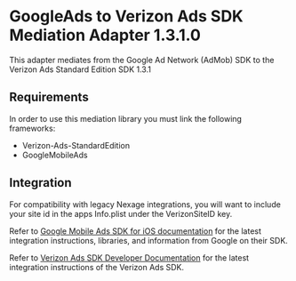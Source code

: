 # GoogleAds to Verizon Ads SDK Mediation Adapter 1.3.1.0

This adapter mediates from the Google Ad Network (AdMob) SDK to the Verizon Ads Standard Edition SDK 1.3.1

## Requirements

In order to use this mediation library you must link the following frameworks:
* Verizon-Ads-StandardEdition
* GoogleMobileAds

## Integration

For compatibility with legacy Nexage integrations, you will want to include your site id in the apps Info.plist under the VerizonSiteID key.  

Refer to [Google Mobile Ads SDK for iOS documentation](https://developers.google.com/admob/ios) for the latest integration instructions, libraries, and information from Google on their SDK.

Refer to [Verizon Ads SDK Developer Documentation](https://sdk.verizonmedia.com/) for the latest integration instructions of the Verizon Ads SDK.
